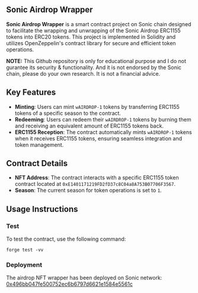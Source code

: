 ## Sonic Airdrop Wrapper

**Sonic Airdrop Wrapper** is a smart contract project on Sonic chain designed to facilitate the wrapping and unwrapping of the Sonic Airdrop ERC1155 tokens into ERC20 tokens. This project is implemented in Solidity and utilizes OpenZeppelin's contract library for secure and efficient token operations.

**NOTE:** This Github repository is only for educational purpose and I do not gurantee its security & functionality. And it is not endorsed by the Sonic chain, please do your own research. It is not a financial advice.

## Key Features

- **Minting**: Users can mint `wAIRDROP-1` tokens by transferring ERC1155 tokens of a specific season to the contract.
- **Redeeming**: Users can redeem their `wAIRDROP-1` tokens by burning them and receiving an equivalent amount of ERC1155 tokens back.
- **ERC1155 Reception**: The contract automatically mints `wAIRDROP-1` tokens when it receives ERC1155 tokens, ensuring seamless integration and token management.

## Contract Details

- **NFT Address**: The contract interacts with a specific ERC1155 token contract located at `0xE1401171219FD2fD37c8C04a8A753B07706F3567`.
- **Season**: The current season for token operations is set to `1`.

## Usage Instructions

### Test

To test the contract, use the following command:
```
forge test -vv
```

### Deployment

The airdrop NFT wrapper has been deployed on Sonic network: [0x496bb047fe500752ec6b6797d6621e1584e5561c](https://sonicscan.org/address/0x496bb047fe500752ec6b6797d6621e1584e5561c)
